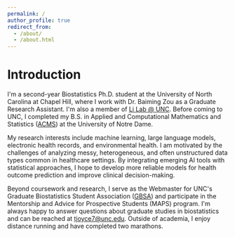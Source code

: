 ```yaml
---
permalink: /
author_profile: true
redirect_from: 
  - /about/
  - /about.html
---
```


Introduction
============

I'm a second-year Biostatistics Ph.D. student at the University of North Carolina at Chapel Hill, where I work with Dr. Baiming Zou as a Graduate Research Assistant. I'm also a member of [Li Lab @ UNC](https://sites.google.com/view/didongli/). Before coming to UNC, I completed my B.S. in Applied and Computational Mathematics and Statistics ([ACMS](https://acms.nd.edu/)) at the University of Notre Dame.

My research interests include machine learning, large language models, electronic health records, and environmental health. I am motivated by the challenges of analyzing messy, heterogeneous, and often unstructured data types common in healthcare settings. By integrating emerging AI tools with statistical approaches, I hope to develop more reliable models for health outcome prediction and improve clinical decision-making.

Beyond coursework and research, I serve as the Webmaster for UNC's Graduate Biostatistics Student Association ([GBSA](https://bsa.web.unc.edu/)) and participate in the Mentorship and Advice for Prospective Students (MAPS) program. I'm always happy to answer questions about graduate studies in biostatistics and can be reached at [tjoyce7@unc.edu](mailto:tjoyce7@unc.edu). Outside of academia, I enjoy distance running and have completed two marathons. 